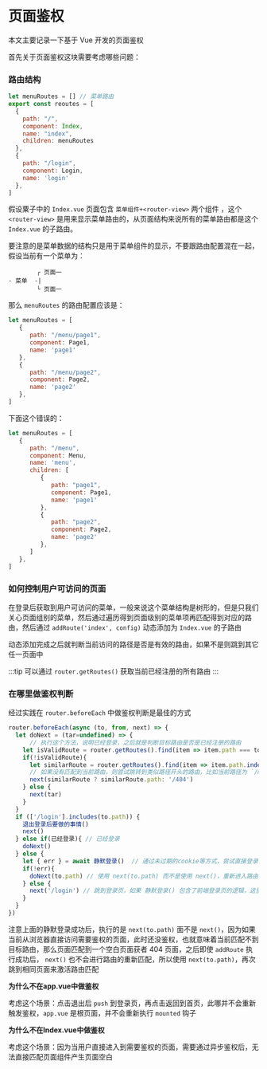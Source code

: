 # 页面鉴权

本文主要记录一下基于 Vue 开发的页面鉴权

首先关于页面鉴权这块需要考虑哪些问题：

### 路由结构

```js
let menuRoutes = [] // 菜单路由
export const reoutes = [
  {
    path: "/",
    component: Index,
    name: "index",
    children: menuRoutes
  },
  {
    path: "/login",
    component: Login,
    name: 'login'
  },
]
```

假设粟子中的  `Index.vue` 页面包含 `菜单组件+<router-view>` 两个组件 ，这个 `<router-view>` 是用来显示菜单路由的，从页面结构来说所有的菜单路由都是这个 `Index.vue` 的子路由。

要注意的是菜单数据的结构只是用于菜单组件的显示，不要跟路由配置混在一起，假设当前有一个菜单为：

```
        ┌ 页面一
- 菜单  -|
        └ 页面一
```

那么 `menuRoutes` 的路由配置应该是：

```js
let menuRoutes = [
   {
      path: "/menu/page1",
      component: Page1,
      name: 'page1'
   },
   {
      path: "/menu/page2",
      component: Page2,
      name: 'page2'
   },     
]
```

下面这个错误的：

```js
let menuRoutes = [
   {
      path: "/menu",
      component: Menu,
      name: 'menu',
      children: [
         {
            path: "page1",
            component: Page1,
            name: 'page1'
         },
         {
            path: "page2",
            component: Page2,
            name: 'page2'
         },
      ]
   },
]
```

### 如何控制用户可访问的页面

在登录后获取到用户可访问的菜单，一般来说这个菜单结构是树形的，但是只我们关心页面组别的菜单，然后通过遍历得到页面级别的菜单项再匹配得到对应的路由，然后通过 `addRoute('index', config)` 动态添加为 `Index.vue` 的子路由

动态添加完成之后就判断当前访问的路径是否是有效的路由，如果不是则跳到其它任一页面中

:::tip
可以通过 `router.getRoutes()` 获取当前已经注册的所有路由
:::

### 在哪里做鉴权判断

经过实践在 `router.beforeEach` 中做鉴权判断是最佳的方式

```js
router.beforeEach(async (to, from, next) => {
  let doNext = (tar=undefined) => {
      // 执行这个方法，说明已经登录，之后就是判断目标路由是否是已经注册的路由
    let isValidRoute = router.getRoutes().find(item => item.path === to.path)
    if(!isValidRoute){
      let similarRoute = router.getRoutes().find(item => item.path.indexOf(to.path)>-1)
      // 如果没有匹配到当前路由，则尝试跳转到类似路径开头的路由，比如当前路径为 `/menu`，那么可以直接跳到 `/menu/page1` 中
      next(similarRoute ? similarRoute.path: '/404')
    } else {
      next(tar)
    }
  }
  if (['/login'].includes(to.path)) {
    退出登录后要做的事情()
    next()
  } else if(已经登录){ // 已经登录
    doNext()
  } else {
    let { err } = await 静默登录()  // 通过未过期的cookie等方式，尝试直接登录
    if(!err){
      doNext(to.path) // 使用 next(to.path) 而不是使用 next()，重新进入路由进行匹配
    } else {
      next('/login') // 跳到登录页，如果 静默登录() 包含了前端登录页的逻辑，这里可以直接忽略
    }
  }
})
```

注意上面的静默登录成功后，执行的是 `next(to.path)` 面不是 `next()`，因为如果当前从浏览器直接访问需要鉴权的页面，此时还没鉴权，也就意味着当前匹配不到目标路由，那么页面匹配到一个空白页面获者 404 页面，之后即使 `addRoute` 执行成功后， `next()` 也不会进行路由的重新匹配，所以使用 `next(to.path)`，再次跳到相同页面来激活路由匹配

**为什么不在app.vue中做鉴权**

考虑这个场景：点击退出后 `push` 到登录页，再点击返回到首页，此哪并不会重新触发鉴权，`app.vue` 是根页面，并不会重新执行 `mounted` 钩子

**为什么不在Index.vue中做鉴权**

考虑这个场景：因为当用户直接进入到需要鉴权的页面，需要通过异步鉴权后，无法直接匹配页面组件产生页面空白
